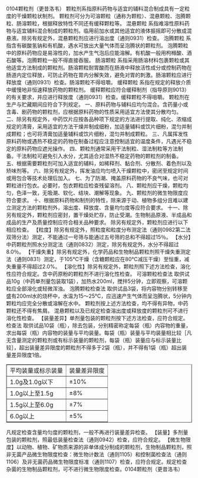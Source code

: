 0104颗粒剂（更昔洛韦）
颗粒剂系指原料药物与适宜的辅料混合制成具有一定粒度的干燥颗粒状制剂。
颗粒剂可分为可溶颗粒（通称为颗粒）、混悬颗粒、泡腾颗粒、肠溶颗粒，根据释放特性不同还有缓释颗粒等。
混悬颗粒 系指难溶性原料药物与适宜辅料混合制成的颗粒剂。临用前加水或其他适宜的液体振摇即可分散成混悬液。除另有规定外，混悬颗粒剂应进行溶出度（通则0931）检查。
泡腾颗粒 系指含有碳酸氢钠和有机酸，遇水可放出大量气体而呈泡腾状的颗粒剂。
泡腾颗粒中的原料药物应是易溶性的，加水产生气泡后应能溶解。有机酸一般用枸橼酸、酒石酸等。泡腾颗粒一般不得直接吞服。
肠溶颗粒 系指采用肠溶材料包裹颗粒或其他适宜方法制成的颗粒剂。肠溶颗粒耐胃酸而在肠液中释放活性成分或控制药物在肠道内定位释放，可防止药物在胃内分解失效，避免对胃的刺激。肠溶颗粒应进行释放度（通则0931）检查。肠溶颗粒不得咀嚼。
缓释颗粒 系指在规定的释放介质中缓慢地非恒速释放药物的颗粒剂。
缓释颗粒应符合缓释制剂（指导原则9013）的有关要求，并应进行释放度（通则0931）检查。缓释颗粒不得咀嚼。
颗粒剂在生产与贮藏期间应符合下列规定。
一、原料药物与辅料应均匀混合。含药量小或含毒、剧药物的颗粒剂，应根据原料药物的性质采用适宜方法使其分散均匀。
二、除另有规定外，中药饮片应按各品种项下规定的方法进行提取、纯化、浓缩成规定的清膏，采用适宜的方法干燥并制成细粉，加适量辅料或饮片细粉，混匀并制成颗粒；也可将清膏加适量辅料或饮片细粉，混匀并制成颗粒。
三、凡属挥发性原料药物或遇热不稳定的药物在制备过程应注意控制适宜的温度条件，凡遇光不稳定的原料药物应遮光操作。
四、颗粒剂通常采用干法制粒、湿法制粒等方法制备。干法制粒可避免引入水分，尤其适合对湿热不稳定药物的颗粒剂的制备。
五、根据需要颗粒剂可加入适宜的辅料，如稀释剂、黏合剂、分散剂、着色剂以及矫味剂等。
六、除另有规定外，挥发油应均匀喷入干燥颗粒中，密闭至规定时间或用包合等技术处理后加入。
七、为了防潮、掩盖原料药物的不良气味，也可对颗粒进行包衣。必要时，包衣颗粒应检查残留溶剂。
八、颗粒剂应干燥，颗粒均匀，色泽一致，无吸潮、软化、结块、潮解等现象。
九、颗粒剂的微生物限度应符合要求。
十、根据原料药物和制剂的特性，除来源于动、植物多组分且难以建立测定方法的颗粒剂外，溶出度、释放度、含量均匀度等应符合要求。
十一、除另有规定外，颗粒剂应密封，置干燥处贮存，防止受潮。生物制品原液、半成品和成品的生产及质量控制应符合相关品种要求。
除另有规定外，颗粒剂应进行以下相应检查。
【粒度】除另有规定外，照粒度和粒度分布测定法（通则0982第二法 双筛分法）测定，不能通过一号筛与能通过五号筛的总和不得超过15％。
【水分】中药颗粒剂照水分测定法（通则0832）测定，除另有规定外，水分不得超过8.0％。
【干燥失重】除另有规定外，化学药品和生物制品颗粒剂照干燥失重测定法（通则0831）测定，于105℃干燥（含糖颗粒应在80℃减压干燥）至恒重，减失重量不得超过2.0%。
【溶化性】除另有规定外，颗粒剂照下述方法检查，溶化性应符合规定。含中药原粉的颗粒剂不进行溶化性检查。
可溶颗粒检查法 取供试品10g（中药单剂量包装取1袋），加热水200ml，搅拌5分钟，立即观察，可溶颗粒应全部溶化或轻微浑浊。
泡腾颗粒检查法 取供试品3袋，将内容物分别转移至盛有200ml水的烧杯中，水温为15～25℃，应迅速产生气体而呈泡腾状，5分钟内颗粒均应完全分散或溶解在水中。
颗粒剂按上述方法检查，均不得有异物，中药颗粒还不得有焦屑。
混悬颗粒以及已规定检查溶出度或释放度的颗粒剂可不进行溶化性检查。
【装量差异】单剂量包装的颗粒剂按下述方法检查，应符合规定。
检查法 取供试品10袋（瓶），除去包装，分别精密称定每袋（瓶）内容物的重量，求出每袋（瓶）内容物的装量与平均装量。每袋（瓶）装量与平均装量相比较［凡无含量测定的颗粒剂或有标示装量的颗粒剂，每袋（瓶）装量应与标示装量比较］，超出装量差异限度的颗粒剂不得多于2袋（瓶），并不得有1袋（瓶）超出装量差异限度1倍。
<table border="1" ><tr>
<td colspan="1" rowspan="1">平均装量或标示装量</td>
<td colspan="1" rowspan="1">装量差异限度</td>
</tr><tr>
<td colspan="1" rowspan="1">1.0g及1.0g以下</td>
<td colspan="1" rowspan="1">±10%</td>
</tr><tr>
<td colspan="1" rowspan="1">1.0g以上至1.5g </td>
<td colspan="1" rowspan="1">±8%</td>
</tr><tr>
<td colspan="1" rowspan="1">1.5g以上至6.0g </td>
<td colspan="1" rowspan="1">±7%</td>
</tr><tr>
<td colspan="1" rowspan="1">6.0g以上</td>
<td colspan="1" rowspan="1">±5%</td>
</tr></table>
凡规定检查含量均匀度的颗粒剂，一般不再进行装量差异检查。
【装量】多剂量包装的颗粒剂，照最低装量检查法（通则0942）检查，应符合规定。
【微生物限度】以动物、植物、矿物质来源的非单体成分制成的颗粒剂，生物制品颗粒剂，照非无菌产品微生物限度检查：微生物计数法（通则1105）和控制菌检查法（通则1106）及非无菌药品微生物限度标准（通则1107）检查，应符合规定。规定检查杂菌的生物制品颗粒剂，可不进行微生物限度检查。0104颗粒剂（更昔洛韦）
